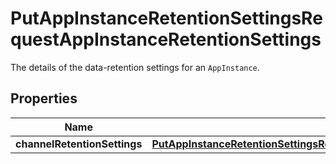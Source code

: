

# PutAppInstanceRetentionSettingsRequestAppInstanceRetentionSettings

The details of the data-retention settings for an <code>AppInstance</code>.

## Properties

| Name | Type | Description | Notes |
|------------ | ------------- | ------------- | -------------|
|**channelRetentionSettings** | [**PutAppInstanceRetentionSettingsRequestAppInstanceRetentionSettingsChannelRetentionSettings**](PutAppInstanceRetentionSettingsRequestAppInstanceRetentionSettingsChannelRetentionSettings.md) |  |  [optional] |



